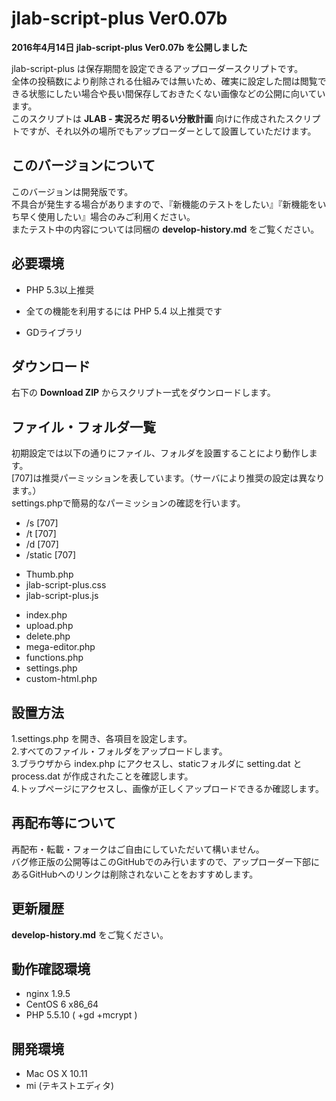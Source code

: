 jlab-script-plus Ver0.07b
================
  
**2016年4月14日 jlab-script-plus Ver0.07b を公開しました**  
  
jlab-script-plus は保存期間を設定できるアップローダースクリプトです。  
全体の投稿数により削除される仕組みでは無いため、確実に設定した間は閲覧できる状態にしたい場合や長い間保存しておきたくない画像などの公開に向いています。  
このスクリプトは **JLAB - 実況ろだ 明るい分散計画** 向けに作成されたスクリプトですが、それ以外の場所でもアップローダーとして設置していただけます。

## このバージョンについて
このバージョンは開発版です。  
不具合が発生する場合がありますので、『新機能のテストをしたい』『新機能をいち早く使用したい』場合のみご利用ください。  
またテスト中の内容については同梱の **develop-history.md** をご覧ください。

## 必要環境
* PHP 5.3以上推奨
 - 全ての機能を利用するには PHP 5.4 以上推奨です
* GDライブラリ

## ダウンロード
右下の **Download ZIP** からスクリプト一式をダウンロードします。

## ファイル・フォルダ一覧
初期設定では以下の通りにファイル、フォルダを設置することにより動作します。  
[707]は推奨パーミッションを表しています。（サーバにより推奨の設定は異なります。）  
settings.phpで簡易的なパーミッションの確認を行います。  

* /s [707]
* /t [707]
* /d [707]
* /static [707]
 - Thumb.php
 - jlab-script-plus.css
 - jlab-script-plus.js
* index.php
* upload.php
* delete.php
* mega-editor.php
* functions.php
* settings.php
* custom-html.php

## 設置方法
1.settings.php を開き、各項目を設定します。  
2.すべてのファイル・フォルダをアップロードします。  
3.ブラウザから index.php にアクセスし、staticフォルダに setting.dat と process.dat が作成されたことを確認します。  
4.トップページにアクセスし、画像が正しくアップロードできるか確認します。  

## 再配布等について
再配布・転載・フォークはご自由にしていただいて構いません。  
バグ修正版の公開等はこのGitHubでのみ行いますので、アップローダー下部にあるGitHubへのリンクは削除されないことをおすすめします。

## 更新履歴
**develop-history.md** をご覧ください。

## 動作確認環境
* nginx 1.9.5
* CentOS 6 x86_64
* PHP 5.5.10 ( +gd +mcrypt )

## 開発環境
* Mac OS X 10.11
* mi (テキストエディタ)
